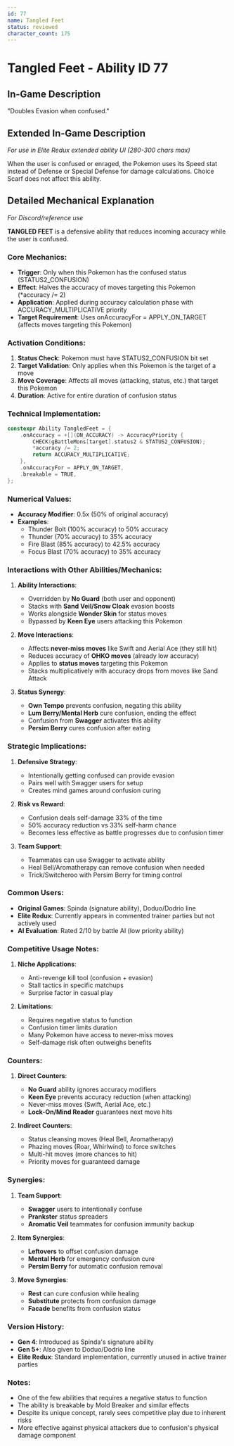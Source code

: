 ```yaml
---
id: 77
name: Tangled Feet
status: reviewed
character_count: 175
---
```


# Tangled Feet - Ability ID 77

## In-Game Description
"Doubles Evasion when confused."

## Extended In-Game Description
*For use in Elite Redux extended ability UI (280-300 chars max)*

When the user is confused or enraged, the Pokemon uses its Speed stat instead of Defense or Special Defense for damage calculations. Choice Scarf does not affect this ability.

## Detailed Mechanical Explanation
*For Discord/reference use*

**TANGLED FEET** is a defensive ability that reduces incoming accuracy while the user is confused.

### Core Mechanics:
- **Trigger**: Only when this Pokemon has the confused status (STATUS2_CONFUSION)
- **Effect**: Halves the accuracy of moves targeting this Pokemon (*accuracy /= 2)
- **Application**: Applied during accuracy calculation phase with ACCURACY_MULTIPLICATIVE priority
- **Target Requirement**: Uses onAccuracyFor = APPLY_ON_TARGET (affects moves targeting this Pokemon)

### Activation Conditions:
1. **Status Check**: Pokemon must have STATUS2_CONFUSION bit set
2. **Target Validation**: Only applies when this Pokemon is the target of a move
3. **Move Coverage**: Affects all moves (attacking, status, etc.) that target this Pokemon
4. **Duration**: Active for entire duration of confusion status

### Technical Implementation:
```c
constexpr Ability TangledFeet = {
    .onAccuracy = +[](ON_ACCURACY) -> AccuracyPriority {
        CHECK(gBattleMons[target].status2 & STATUS2_CONFUSION);
        *accuracy /= 2;
        return ACCURACY_MULTIPLICATIVE;
    },
    .onAccuracyFor = APPLY_ON_TARGET,
    .breakable = TRUE,
};
```

### Numerical Values:
- **Accuracy Modifier**: 0.5x (50% of original accuracy)
- **Examples**:
  - Thunder Bolt (100% accuracy) to 50% accuracy
  - Thunder (70% accuracy) to 35% accuracy
  - Fire Blast (85% accuracy) to 42.5% accuracy
  - Focus Blast (70% accuracy) to 35% accuracy

### Interactions with Other Abilities/Mechanics:
1. **Ability Interactions**:
   - Overridden by **No Guard** (both user and opponent)
   - Stacks with **Sand Veil/Snow Cloak** evasion boosts
   - Works alongside **Wonder Skin** for status moves
   - Bypassed by **Keen Eye** users attacking this Pokemon

2. **Move Interactions**:
   - Affects **never-miss moves** like Swift and Aerial Ace (they still hit)
   - Reduces accuracy of **OHKO moves** (already low accuracy)
   - Applies to **status moves** targeting this Pokemon
   - Stacks multiplicatively with accuracy drops from moves like Sand Attack

3. **Status Synergy**:
   - **Own Tempo** prevents confusion, negating this ability
   - **Lum Berry/Mental Herb** cure confusion, ending the effect
   - Confusion from **Swagger** activates this ability
   - **Persim Berry** cures confusion after eating

### Strategic Implications:
1. **Defensive Strategy**:
   - Intentionally getting confused can provide evasion
   - Pairs well with Swagger users for setup
   - Creates mind games around confusion curing

2. **Risk vs Reward**:
   - Confusion deals self-damage 33% of the time
   - 50% accuracy reduction vs 33% self-harm chance
   - Becomes less effective as battle progresses due to confusion timer

3. **Team Support**:
   - Teammates can use Swagger to activate ability
   - Heal Bell/Aromatherapy can remove confusion when needed
   - Trick/Switcheroo with Persim Berry for timing control

### Common Users:
- **Original Games**: Spinda (signature ability), Doduo/Dodrio line
- **Elite Redux**: Currently appears in commented trainer parties but not actively used
- **AI Evaluation**: Rated 2/10 by battle AI (low priority ability)

### Competitive Usage Notes:
1. **Niche Applications**:
   - Anti-revenge kill tool (confusion + evasion)
   - Stall tactics in specific matchups
   - Surprise factor in casual play

2. **Limitations**:
   - Requires negative status to function
   - Confusion timer limits duration
   - Many Pokemon have access to never-miss moves
   - Self-damage risk often outweighs benefits

### Counters:
1. **Direct Counters**:
   - **No Guard** ability ignores accuracy modifiers
   - **Keen Eye** prevents accuracy reduction (when attacking)
   - Never-miss moves (Swift, Aerial Ace, etc.)
   - **Lock-On/Mind Reader** guarantees next move hits

2. **Indirect Counters**:
   - Status cleansing moves (Heal Bell, Aromatherapy)
   - Phazing moves (Roar, Whirlwind) to force switches
   - Multi-hit moves (more chances to hit)
   - Priority moves for guaranteed damage

### Synergies:
1. **Team Support**:
   - **Swagger** users to intentionally confuse
   - **Prankster** status spreaders
   - **Aromatic Veil** teammates for confusion immunity backup

2. **Item Synergies**:
   - **Leftovers** to offset confusion damage
   - **Mental Herb** for emergency confusion cure
   - **Persim Berry** for automatic confusion removal

3. **Move Synergies**:
   - **Rest** can cure confusion while healing
   - **Substitute** protects from confusion damage
   - **Facade** benefits from confusion status

### Version History:
- **Gen 4**: Introduced as Spinda's signature ability
- **Gen 5+**: Also given to Doduo/Dodrio line
- **Elite Redux**: Standard implementation, currently unused in active trainer parties

### Notes:
- One of the few abilities that requires a negative status to function
- The ability is breakable by Mold Breaker and similar effects
- Despite its unique concept, rarely sees competitive play due to inherent risks
- More effective against physical attackers due to confusion's physical damage component